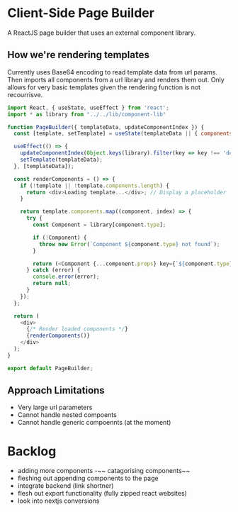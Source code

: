 # Client-Side Page Builder
A ReactJS page builder that uses an external component library.

## How we're rendering templates
Currently uses Base64 encoding to read template data from url params. 
Then imports all components from a url library and renders them out. Only allows for very basic templates given the rendering function is not recourrisve.

```js
import React, { useState, useEffect } from 'react';
import * as library from "../../lib/component-lib"

function PageBuilder({ templateData, updateComponentIndex }) {
  const [template, setTemplate] = useState(templateData || { components: [] });

  useEffect(() => {
    updateComponentIndex(Object.keys(library).filter(key => key !== 'default')); // indexing all exported components in the library to AppContext state
    setTemplate(templateData);
  }, [templateData]);

  const renderComponents = () => {
    if (!template || !template.components.length) {
      return <div>Loading template...</div>; // Display a placeholder
    }

    return template.components.map((component, index) => {
      try {
        const Component = library[component.type];

        if (!Component) {
          throw new Error(`Component ${component.type} not found`);
        }

        return (<Component {...component.props} key={`${component.type}-${index}`} />);
      } catch (error) {
        console.error(error);
        return null;
      }
    });
  };

  return (
    <div>
      {/* Render loaded components */}
      {renderComponents()}
    </div>
  );
}

export default PageBuilder;
```

## Approach Limitations 

- Very large url parameters
- Cannot handle nested compoents
- Cannot handle generic compoennts (at the moment)

# Backlog

- adding more components
-~~ catagorising components~~
- fleshing out appending components to the page
- integrate backend (link shortner)
- flesh out export functionality (fully zipped react websites)
- look into nextjs conversions
